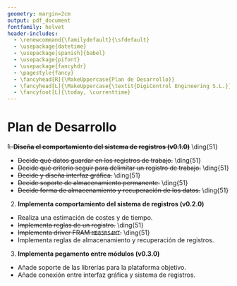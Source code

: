 ```yaml
---
geometry: margin=2cm
output: pdf_document
fontfamily: helvet
header-includes:
  - \renewcommand{\familydefault}{\sfdefault}
  - \usepackage{datetime}
  - \usepackage[spanish]{babel}
  - \usepackage{pifont}
  - \usepackage{fancyhdr}
  - \pagestyle{fancy}
  - \fancyhead[R]{\MakeUppercase{Plan de Desarrollo}}
  - \fancyhead[L]{\MakeUppercase{\textit{DigiControl Engineering S.L.}}}
  - \fancyfoot[L]{\today, \currenttime}
---
```


# Plan de Desarrollo

~~1. **Diseña el comportamiento del sistema de registros (v0.1.0)**~~ \ding{51}

- ~~Decide qué datos guardar en los registros de trabajo.~~ \ding{51}
- ~~Decide qué criterio seguir para delimitar un registro de trabajo.~~ \ding{51}
- ~~Decide y diseña interfaz gráfica.~~ \ding{51}
- ~~Decide soporte de almacenamiento permanente.~~ \ding{51}
- ~~Decide forma de almacenamiento y recuperación de los datos.~~ \ding{51}

2. **Implementa comportamiento del sistema de registros (v0.2.0)**

- Realiza una estimación de costes y de tiempo.
- ~~Implementa reglas de un registro.~~ \ding{51}
- ~~Implementa driver FRAM `MB85RS4MT`.~~ \ding{51}
- Implementa reglas de almacenamiento y recuperación de registros.

3. **Implementa pegamento entre módulos (v0.3.0)**

- Añade soporte de las librerías para la plataforma objetivo.
- Añade conexión entre interfaz gráfica y sistema de registros.
